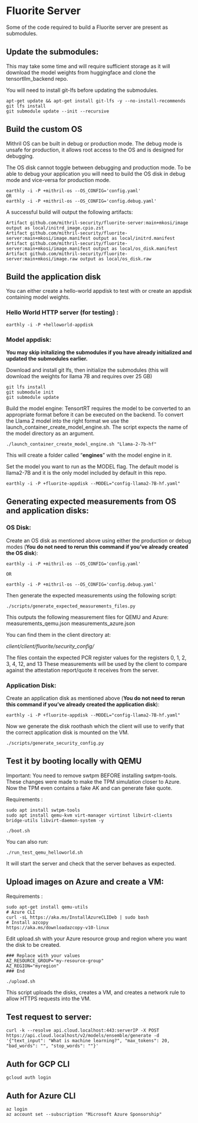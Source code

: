 # Fluorite Server

Some of the code required to build a Fluorite server are present as submodules.

## Update the submodules:
This may take some time and will require sufficient storage as it will download the model weights from huggingface and clone the tensortllm_backend repo. 

You will need to install git-lfs before updating the submodules.
```
apt-get update && apt-get install git-lfs -y --no-install-recommends
git lfs install
git submodule update --init --recursive
```

## Build the custom OS 
Mithril OS can be built in debug or production mode. The debug mode is unsafe for production, it allows root access to the OS and is designed for debugging.

The OS disk cannot toggle between debugging and production mode. To be able to debug your application you will need to build the OS disk in debug mode and vice-versa for production mode.
```
earthly -i -P +mithril-os --OS_CONFIG='config.yaml'
OR
earthly -i -P +mithril-os --OS_CONFIG='config.debug.yaml'
```
A successful build will output the following artifacts:
```
Artifact github.com/mithril-security/fluorite-server:main+mkosi/image output as local/initrd_image.cpio.zst
Artifact github.com/mithril-security/fluorite-server:main+mkosi/image.manifest output as local/initrd.manifest
Artifact github.com/mithril-security/fluorite-server:main+mkosi/image.manifest output as local/os_disk.manifest
Artifact github.com/mithril-security/fluorite-server:main+mkosi/image.raw output as local/os_disk.raw
```

## Build the application disk

You can either create a hello-world appdisk to test with or create an appdisk containing model weights.

### Hello World HTTP server (for testing) :
```
earthly -i -P +helloworld-appdisk
```

### Model appdisk:

**You may skip initalizing the submodules if you have already initialized and updated the submodules earlier.** 

Download and install git lfs, then initialize the submodules (this will download the weights for llama 7B and requires over 25 GB)
```
git lfs install
git submodule init
git submodule update
``` 

Build the model engine:
TensortRT requires the model to be converted to an appropriate format before it can be executed on the backend. To convert the Llama 2 model into the right format we use the launch_container_create_model_engine.sh. The script expects the name of the model directory as an argument.
```
./launch_container_create_model_engine.sh "Llama-2-7b-hf"
```
This will create a folder called “**engines**” with the model engine in it.


Set the model you want to run as the MODEL flag. The default model is llama2-7B and it is the only model included by default in this repo.
```
earthly -i -P +fluorite-appdisk --MODEL="config-llama2-7B-hf.yaml"
```

## Generating expected measurements from OS and application disks:

### OS Disk:

Create an OS disk as mentioned above using either the production or debug modes (**You do not need to rerun this command if you’ve already created the OS disk**):

```
earthly -i -P +mithril-os --OS_CONFIG='config.yaml'

OR

earthly -i -P +mithril-os --OS_CONFIG='config.debug.yaml'
```

Then generate the expected measurements using the following script:
```
./scripts/generate_expected_measurements_files.py
```
This outputs the following measurement files for QEMU and Azure:
measurements_qemu.json
measurements_azure.json

You can find them in the client directory at:

*client/client/fluorite/security_config/*

The files contain the expected PCR register values for the registers 0, 1, 2, 3, 4, 12, and 13
These measurements will be used by the client to compare against the attestation report/quote it receives from the server.

### Application Disk:

Create an application disk as mentioned above (**You do not need to rerun this command if you’ve already created the application disk**):

```
earthly -i -P +fluorite-appdisk --MODEL="config-llama2-7B-hf.yaml"
```

Now we generate the disk roothash which the client will use to verify that the correct application disk is mounted on the VM.
```
./scripts/generate_security_config.py
```

## Test it by booting locally with QEMU

Important: You need to remove swtpm BEFORE installing swtpm-tools. 
These changes were made to make the TPM simulation closer to Azure. Now the TPM even contains a fake AK and can generate fake quote.

Requirements : 
```
sudo apt install swtpm-tools
sudo apt install qemu-kvm virt-manager virtinst libvirt-clients bridge-utils libvirt-daemon-system -y
```

```
./boot.sh
```

You can also run:

```
./run_test_qemu_helloworld.sh
```

It will start the server and check that the server behaves as expected.


## Upload images on Azure and create a VM:


Requirements : 
```
sudo apt-get install qemu-utils
# Azure CLI
curl -sL https://aka.ms/InstallAzureCLIDeb | sudo bash
# Install azcopy 
https://aka.ms/downloadazcopy-v10-linux
``` 

Edit upload.sh with your Azure resource group and region where you want the disk to be created.
```
### Replace with your values
AZ_RESOURCE_GROUP="my-resource-group"
AZ_REGION="myregion"
### End
```

```
./upload.sh
``` 
This script uploads the disks, creates a VM, and creates a network rule to allow HTTPS requests into the VM.

## Test request to server:
```
curl -k --resolve api.cloud.localhost:443:serverIP -X POST https://api.cloud.localhost/v2/models/ensemble/generate -d '{"text_input": "What is machine learning?", "max_tokens": 20, "bad_words": "", "stop_words": ""}'
```

## Auth for GCP CLI
```
gcloud auth login
```
## Auth for Azure CLI

```
az login
az account set --subscription "Microsoft Azure Sponsorship"
```
